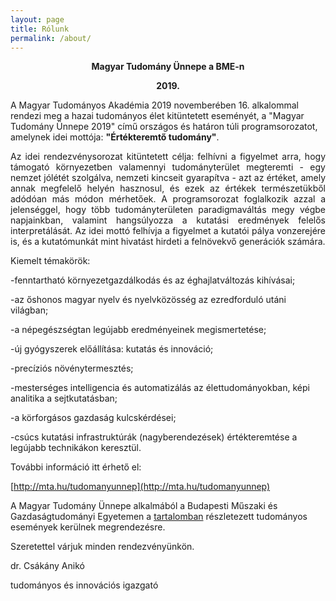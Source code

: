 ```yaml
---
layout: page
title: Rólunk
permalink: /about/
---
```


<p style="text-align: center; font-weight:bold;">Magyar Tudomány Ünnepe a BME-n</p>

<p style="text-align: center; font-weight:bold;">2019.</p>

A Magyar Tudományos Akadémia 2019 novemberében 16. alkalommal rendezi meg a
hazai tudományos élet kitüntetett eseményét, a "Magyar Tudomány Ünnepe 2019"
című országos és határon túli programsorozatot, amelynek idei mottója:
**"Értékteremtő tudomány"**.

<p style="text-align: justify">Az idei rendezvénysorozat kitüntetett célja: felhívni a figyelmet arra, hogy
támogató környezetben valamennyi tudományterület megteremti - egy nemzet
jólétét szolgálva, nemzeti kincseit gyarapítva - azt az értéket, amely annak
megfelelő helyén hasznosul, és ezek az értékek természetükből adódóan más
módon mérhetőek. A programsorozat foglalkozik azzal a jelenséggel, hogy több
tudományterületen paradigmaváltás megy végbe napjainkban, valamint
hangsúlyozza a kutatási eredmények felelős interpretálását. Az idei mottó
felhívja a figyelmet a kutatói pálya vonzerejére is, és a kutatómunkát mint
hivatást hirdeti a felnövekvő generációk számára.</p>

Kiemelt témakörök:

-fenntartható környezetgazdálkodás és az éghajlatváltozás kihívásai;

-az őshonos magyar nyelv és nyelvközösség az ezredforduló utáni világban;

-a népegészségtan legújabb eredményeinek megismertetése;

-új gyógyszerek előállítása: kutatás és innováció;

-precíziós növénytermesztés;

-mesterséges intelligencia és automatizálás az élettudományokban, képi
 analitika a sejtkutatásban;

-a körforgásos gazdaság kulcskérdései;

-csúcs kutatási infrastruktúrák (nagyberendezések) értékteremtése a legújabb
 technikákon keresztül.

További információ itt érhető el:

[http://mta.hu/tudomanyunnep](http://mta.hu/tudomanyunnep)

A Magyar Tudomány Ünnepe alkalmából a Budapesti Műszaki és Gazdaságtudományi
Egyetemen a [tartalomban](https://tudprog.bme.hu) részletezett tudományos események kerülnek
megrendezésre.

Szeretettel várjuk minden rendezvényünkön.

dr. Csákány Anikó

tudományos és innovációs igazgató


